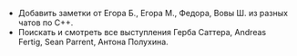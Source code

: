- Добавить заметки от Егора Б., Егора М., Федора, Вовы Ш. из разных чатов по С++.
- Поискать и смотреть все выступления Герба Саттера, Andreas Fertig, Sean Parrent, Антона Полухина.
